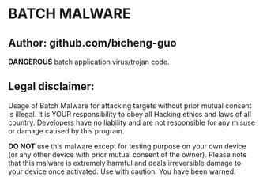 # BATCH MALWARE
## Author: github.com/bicheng-guo

**DANGEROUS** batch application virus/trojan code.

## Legal disclaimer:
Usage of Batch Malware for attacking targets without prior mutual consent is illegal. It is YOUR responsibility to obey all Hacking ethics and laws of all country. Developers have no liability and are not responsible for any misuse or damage caused by this program.

**DO NOT** use this malware except for testing purpose on your own device (or any other device with prior mutual consent of the owner). Please note that this malware is extremely harmful and deals irreversible damage to your device once activated. Use with caution. You have been warned.

